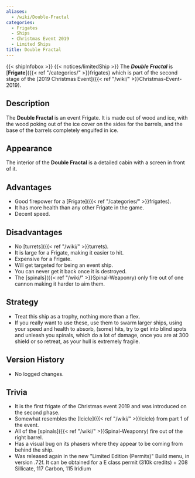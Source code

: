 ```yaml
---
aliases:
  - /wiki/Double-Fractal
categories:
  - Frigates
  - Ships
  - Christmas Event 2019
  - Limited Ships
title: Double Fractal
---
```


{{< shipInfobox >}} {{< notices/limitedShip >}} The **_Double Fractal_** is [**Frigate**]({{< ref "/categories/" >}}frigates) which is part of the second stage of the [2019 Christmas Event]({{< ref "/wiki/" >}}Christmas-Event-2019).

## Description

The **Double Fractal** is an event Frigate. It is made out of wood and ice, with the wood poking out of the ice cover on the sides for the barrels, and the base of the barrels completely engulfed in ice.

## Appearance

The interior of the **Double Fractal** is a detailed cabin with a screen in front of it.

## Advantages

- Good firepower for a [Frigate]({{< ref "/categories/" >}}frigates).
- It has more health than any other Frigate in the game.
- Decent speed.

## Disadvantages

- No [turrets]({{< ref "/wiki/" >}}turrets).
- It is large for a Frigate, making it easier to hit.
- Expensive for a Frigate.
- Will get targeted for being an event ship.
- You can never get it back once it is destroyed.
- The [spinals]({{< ref "/wiki/" >}}Spinal-Weaponry) only fire out of one cannon making it harder to aim them.

## Strategy

- Treat this ship as a trophy, nothing more than a flex.
- If you really want to use these, use them to swarm larger ships, using your speed and health to absorb, (some) hits, try to get into blind spots and unleash you spinals, which do a lot of damage, once you are at 300 shield or so retreat, as your hull is extremely fragile.

## Version History

- No logged changes.

## Trivia

- It is the first frigate of the Christmas event 2019 and was introduced on the second phase.
- Somewhat resembles the [Icicle]({{< ref "/wiki/" >}}Icicle) from part 1 of the event.
- All of the [spinals]({{< ref "/wiki/" >}}Spinal-Weaponry) fire out of the right barrel.
- Has a visual bug on its phasers where they appear to be coming from behind the ship.
- Was released again in the new "Limited Edition (Permits)" Build menu, in version .72f. It can be obtained for a E class permit (310k credits) + 208 Sillicate, 117 Carbon, 115 Iridium
